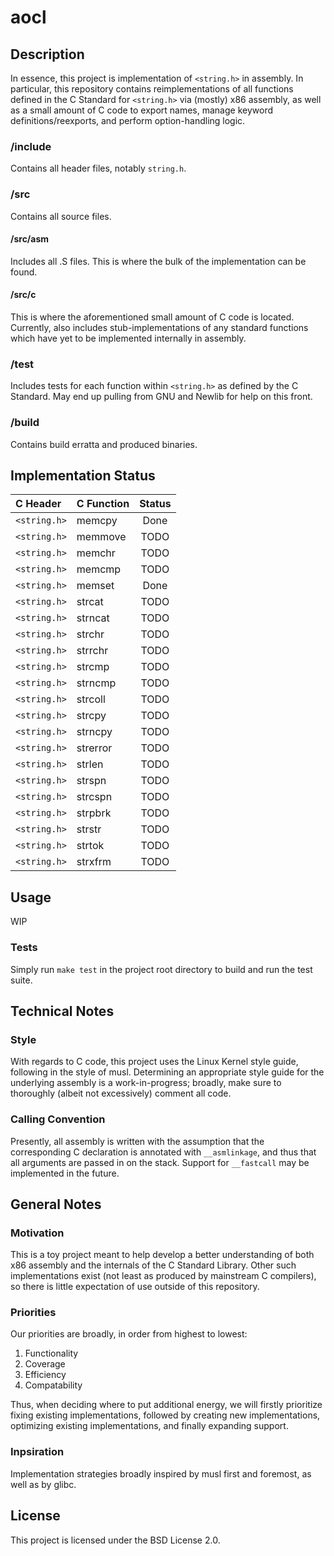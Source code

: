 # aocl

## Description
In essence, this project is implementation of `<string.h>` in assembly.
In particular, this repository contains reimplementations of all functions
defined in the C Standard for `<string.h>` via (mostly) x86 assembly, as well as
a small amount of C code to export names, manage keyword definitions/reexports,
and perform option-handling logic.
### /include
Contains all header files, notably `string.h`.
### /src
Contains all source files.
#### /src/asm 
Includes all .S files. This is where the bulk of the implementation can be
found.
#### /src/c
This is where the aforementioned small amount of C code is located.
Currently, also includes stub-implementations of any standard functions which have
yet to be implemented internally in assembly.
### /test
Includes tests for each function within `<string.h>` as defined by the C
Standard. May end up pulling from GNU and Newlib for help on this front.
### /build
Contains build erratta and produced binaries.

## Implementation Status
|  C Header  |  C Function  |  Status  |
|:-----------|:-------------|:--------:|
|`<string.h>`|memcpy| Done |
|`<string.h>`|memmove| TODO |
|`<string.h>`|memchr| TODO |
|`<string.h>`|memcmp| TODO |
|`<string.h>`|memset| Done |
|`<string.h>`|strcat| TODO |
|`<string.h>`|strncat| TODO |
|`<string.h>`|strchr| TODO |
|`<string.h>`|strrchr| TODO |
|`<string.h>`|strcmp| TODO |
|`<string.h>`|strncmp| TODO |
|`<string.h>`|strcoll| TODO |
|`<string.h>`|strcpy| TODO |
|`<string.h>`|strncpy| TODO |
|`<string.h>`|strerror| TODO |
|`<string.h>`|strlen| TODO |
|`<string.h>`|strspn| TODO |
|`<string.h>`|strcspn| TODO |
|`<string.h>`|strpbrk| TODO |
|`<string.h>`|strstr| TODO |
|`<string.h>`|strtok| TODO |
|`<string.h>`|strxfrm| TODO |

## Usage
WIP
### Tests
Simply run `make test` in the project root directory to build and run the test
suite.

## Technical Notes
### Style
With regards to C code, this project uses the Linux Kernel style guide, following
in the style of musl. Determining an appropriate style guide for the underlying
assembly is a work-in-progress; broadly, make sure to thoroughly (albeit not
excessively) comment all code.
### Calling Convention
Presently, all assembly is written with the assumption that the corresponding
C declaration is annotated with `__asmlinkage`, and thus that all arguments are
passed in on the stack. Support for `__fastcall` may be implemented in the
future.

## General Notes
### Motivation
This is a toy project meant to help develop a better understanding of both x86
assembly and the internals of the C Standard Library. Other such
implementations exist (not least as produced by mainstream C compilers), so
there is little expectation of use outside of this repository.
### Priorities
Our priorities are broadly, in order from highest to lowest:
1. Functionality
2. Coverage
3. Efficiency
4. Compatability

Thus, when deciding where to put additional energy, we will firstly prioritize
fixing existing implementations, followed by creating new implementations,
optimizing existing implementations, and finally expanding support.
### Inpsiration
Implementation strategies broadly inspired by musl first and foremost, as well
as by glibc.

## License
This project is licensed under the BSD License 2.0.
